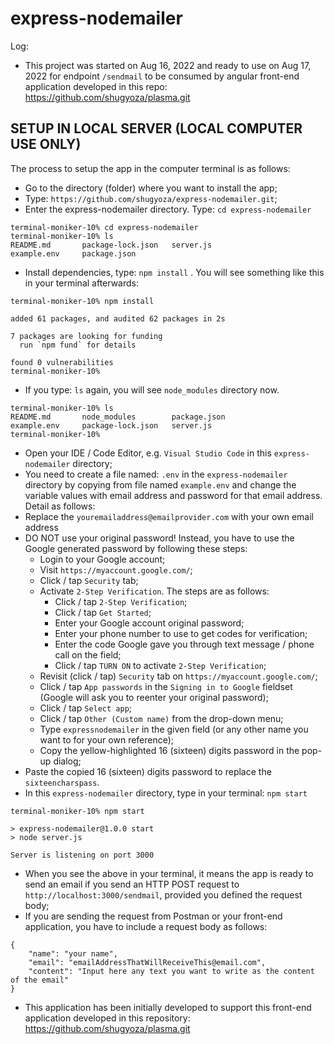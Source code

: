 # express-nodemailer

Log:

- This project was started on Aug 16, 2022 and ready to use on Aug 17, 2022 for endpoint `/sendmail` to be consumed by angular front-end application developed in this repo: https://github.com/shugyoza/plasma.git

## SETUP IN LOCAL SERVER (LOCAL COMPUTER USE ONLY)

The process to setup the app in the computer terminal is as follows:

- Go to the directory (folder) where you want to install the app;
- Type: `https://github.com/shugyoza/express-nodemailer.git`;
- Enter the express-nodemailer directory. Type: `cd express-nodemailer`

```
terminal-moniker-10% cd express-nodemailer
terminal-moniker-10% ls
README.md		package-lock.json	server.js
example.env		package.json
```

- Install dependencies, type: `npm install` . You will see something like this in your terminal afterwards:

```
terminal-moniker-10% npm install

added 61 packages, and audited 62 packages in 2s

7 packages are looking for funding
  run `npm fund` for details

found 0 vulnerabilities
terminal-moniker-10%
```

- If you type: `ls` again, you will see `node_modules` directory now.

```
terminal-moniker-10% ls
README.md		node_modules		package.json
example.env		package-lock.json	server.js
terminal-moniker-10%
```

- Open your IDE / Code Editor, e.g. `Visual Studio Code` in this `express-nodemailer` directory;
- You need to create a file named: `.env` in the `express-nodemailer` directory by copying from file named `example.env` and change the variable values with email address and password for that email address. Detail as follows:
- Replace the `youremailaddress@emailprovider.com` with your own email address
- DO NOT use your original password! Instead, you have to use the Google generated password by following these steps:
  - Login to your Google account;
  - Visit `https://myaccount.google.com/`;
  - Click / tap `Security` tab;
  - Activate `2-Step Verification`. The steps are as follows:
    - Click / tap `2-Step Verification`;
    - Click / tap `Get Started`;
    - Enter your Google account original password;
    - Enter your phone number to use to get codes for verification;
    - Enter the code Google gave you through text message / phone call on the field;
    - Click / tap `TURN ON` to activate `2-Step Verification`;
  - Revisit (click / tap) `Security` tab on `https://myaccount.google.com/`;
  - Click / tap `App passwords` in the `Signing in to Google` fieldset (Google will ask you to reenter your original password);
  - Click / tap `Select app`;
  - Click / tap `Other (Custom name)` from the drop-down menu;
  - Type `expressnodemailer` in the given field (or any other name you want to for your own reference);
  - Copy the yellow-highlighted 16 (sixteen) digits password in the pop-up dialog;
- Paste the copied 16 (sixteen) digits password to replace the `sixteencharspass`.
- In this `express-nodemailer` directory, type in your terminal: `npm start`

```
terminal-moniker-10% npm start

> express-nodemailer@1.0.0 start
> node server.js

Server is listening on port 3000
```

- When you see the above in your terminal, it means the app is ready to send an email if you send an HTTP POST request to `http://localhost:3000/sendmail`, provided you defined the request body;
- If you are sending the request from Postman or your front-end application, you have to include a request body as follows:

```
{
    "name": "your name",
    "email": "emailAddressThatWillReceiveThis@email.com",
    "content": "Input here any text you want to write as the content of the email"
}
```

- This application has been initially developed to support this front-end application developed in this repository: https://github.com/shugyoza/plasma.git
